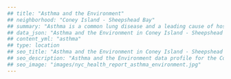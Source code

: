 ```yaml
---
## title: "Asthma and the Environment"
## neighborhood: "Coney Island - Sheepshead Bay"
## summary: "Asthma is a common lung disease and a leading cause of hospitalizations for children under 15 years old. This report provides a summary of asthma indicators by neighborhood. It also describes housing and neighborhood characteristics that can make asthma worse."
## data_json: "Asthma and the Environment in Coney Island - Sheepshead Bay"
## content_yml: "asthma"
## type: location
## seo_title: "Asthma and the Environment in Coney Island - Sheepshead Bay"
## seo_description: "Asthma and the Environment data profile for the Coney Island - Sheepshead Bay neighborhood of NYC."
## seo_image: "images/nyc_health_report_asthma_environment.jpg"
---
```


